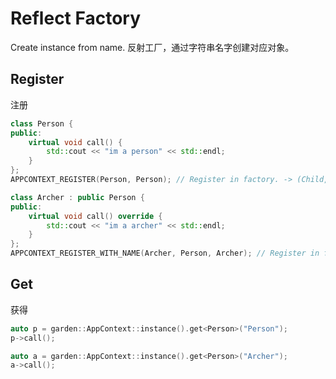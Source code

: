 # Reflect Factory
Create instance from name.
反射工厂，通过字符串名字创建对应对象。

## Register
注册
```c++
class Person {
public:
    virtual void call() {
        std::cout << "im a person" << std::endl;
    }
};
APPCONTEXT_REGISTER(Person, Person); // Register in factory. -> (Child, Parent)

class Archer : public Person {
public:
    virtual void call() override {
        std::cout << "im a archer" << std::endl;
    }
};
APPCONTEXT_REGISTER_WITH_NAME(Archer, Person, Archer); // Register in factory with name. -> (Child, Parent, AnyStringName)
```

## Get
获得
```c++
auto p = garden::AppContext::instance().get<Person>("Person");
p->call();

auto a = garden::AppContext::instance().get<Person>("Archer");
a->call();
```
